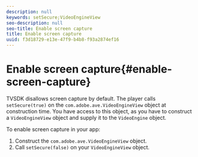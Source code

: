 ```yaml
---
description: null
keywords: setSecure;VideoEngineView
seo-description: null
seo-title: Enable screen capture
title: Enable screen capture
uuid: f3d18729-e13e-47f9-b4b8-f93a2874ef16
---
```


# Enable screen capture{#enable-screen-capture}

 TVSDK disallows screen capture by default. The player calls `setSecure(true)` on the `com.adobe.ave.VideoEngineView` object at construction time. You have access to this object, as you have to construct a `VideoEngineView` object and supply it to the `VideoEngine` object.

To enable screen capture in your app: 

1. Construct the `com.adobe.ave.VideoEngineView` object.
1. Call `setSecure(false)` on your `VideoEngineView` object.
